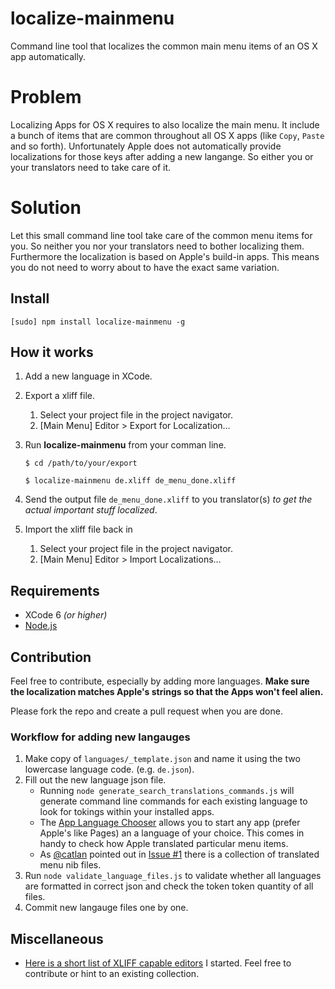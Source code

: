 localize-mainmenu
=================

Command line tool that localizes the common main menu items of an OS X app automatically.


# Problem

Localizing Apps for OS X requires to also localize the main menu. It include a bunch of items that are common throughout all OS X apps (like ``Copy``, ``Paste`` and so forth). Unfortunately Apple does not automatically provide localizations for those keys after adding a new langange. So either you or your translators need to take care of it. 

# Solution
Let this small command line tool take care of the common menu items for you. So neither you nor your translators need to bother localizing them. Furthermore the localization is based on Apple's build-in apps. This means you do not need to worry about to have the exact same variation. 


## Install

``[sudo] npm install localize-mainmenu -g``


## How it works 


1. Add a new language in XCode.

2. Export a xliff file.
	1. Select your project file in the project navigator.
	2. [Main Menu] Editor > Export for Localization… 
	
3. Run **localize-mainmenu** from your comman line.
	
	``$ cd /path/to/your/export``
	
	``$ localize-mainmenu de.xliff de_menu_done.xliff``
	
4. Send the output file ``de_menu_done.xliff`` to you translator(s) *to get the actual important stuff localized*.
5. Import the xliff file back in 
	1. Select your project file in the project navigator.
	2. [Main Menu] Editor > Import Localizations… 
	

## Requirements

- XCode 6 *(or higher)*
- [Node.js](http://nodejs.org)


## Contribution

Feel free to contribute, especially by adding more languages. **Make sure the localization matches Apple's strings so that the Apps won't feel alien.**

Please fork the repo and create a pull request when you are done. 

### Workflow for adding new langauges

1. Make copy of ``languages/_template.json`` and name it using the two lowercase language code. (e.g. ``de.json``).
2. Fill out the new language json file.
	- Running  ``node generate_search_translations_commands.js`` will generate command line commands for each existing language to look for tokings within your installed apps. 
	- The [App Language Chooser](https://itunes.apple.com/de/app/app-language-chooser/id451732904?mt=12) allows you to start any app (prefer Apple's like Pages) an a language of your choice. This comes in handy to check how Apple translated particular menu items.  
	- As [@catlan](https://github.com/catlan) pointed out in [Issue #1](/../../issues/1) there is a collection of translated menu nib files.
3. Run ``node validate_language_files.js`` to validate whether all languages are formatted in correct json and check the token token quantity of all files.
4. Commit new langauge files one by one.
 
 
## Miscellaneous

- [Here is a short list of XLIFF capable editors](https://gist.github.com/maremmle/8597b27bb52baf00f1ef) I started. Feel free to contribute or hint to an existing collection. 

